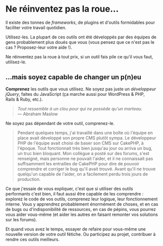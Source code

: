 # Ne réinventez pas la roue…

Il existe des tonnes de *frameworks*, de plugins et d'outils formidables pour faciliter votre travail quotidien.

Utilisez-les. La plupart de ces outils ont été développés par des équipes de gens probablement plus doués que vous (vous pensez que ce n'est pas le cas ? Proposez-leur votre aide !).

Ne réinventez pas la roue à tout prix, si un outil fais pile ce qu'il vous faut, utilisez-le.

## …mais soyez capable de changer un p(n)eu

**Comprenez** les outils que vous utilisez.
Ne soyez pas juste un *développeur jQuery*, faites du JavaScript (ça marche aussi pour WordPress & PHP, Rails & Ruby, etc.).

> *Tout ressemble à un clou pour qui ne possède qu'un marteau.*
> — Abraham Maslow

Ne soyez pas dépendant de votre outil, comprenez-le.

> Pendant quelques temps, j'ai travaillé dans une boîte où l'équipe en place avait développé son propre CMS plutôt sympa.
> Le développeur PHP de l'équipe avait choisi de baser son CMS sur CakePHP, à l'époque.
> Tout fonctionnait très bien jusqu'au jour ou arriva un bug, un truc bien bloquant. Mon collègue a posté sur des forums, s'est renseigné, mais personne ne pouvait l'aider, et il ne connaissait pas suffisamment les entrailles de CakePHP pour dire de pouvoir comprendre et corriger le bug qu'il avait trouvé.
> Avant qu'il ne trouve quelqu'un capable de l'aider, on a facilement perdu trois jours de production.

Ce que j'essaie de vous expliquer, c'est que si utiliser des outils performants c'est bien, il faut aussi être capable de les comprendre : explorez le code de vos outils, comprenez leur logique, leur fonctionnement interne.
Vous y apprendrez probablement énormément de choses, et en cas de bugs ou d'indisponibilité de ressources, en cas de pépins, vous pourrez vous aider vous-même (et aider les autres en faisant remonter vos solutions sur les forums).

Et quand vous avez le temps, essayer de refaire pour vous-même une nouvelle version de votre outil fétiche. Ou participez au projet, contribuer à rendre ces outils meilleurs.
